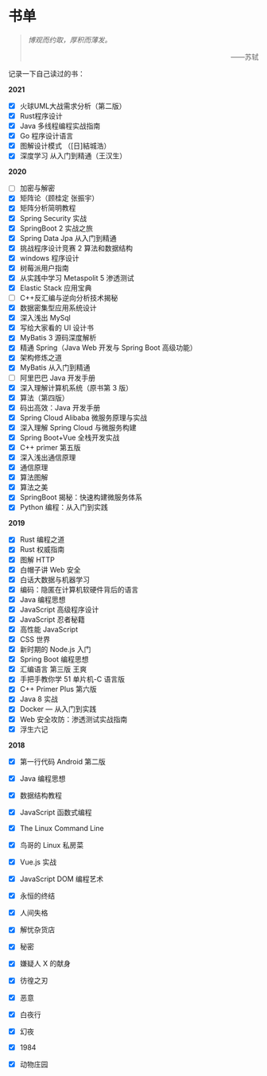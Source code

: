 # 书单


> _博观而约取，厚积而薄发。_
>
> <p style="text-align: right">——苏轼</p>

记录一下自己读过的书：

**2021**

- [x] 火球UML大战需求分析（第二版）
- [x] Rust程序设计
- [x] Java 多线程编程实战指南
- [x] Go 程序设计语言
- [x] 图解设计模式 （[日]結城浩）
- [x] 深度学习 从入门到精通（王汉生）

**2020**

- [ ] 加密与解密
- [x] 矩阵论（顾桂定 张振宇）
- [x] 矩阵分析简明教程
- [x] Spring Security 实战
- [x] SpringBoot 2 实战之旅
- [x] Spring Data Jpa 从入门到精通
- [x] 挑战程序设计竞赛 2 算法和数据结构
- [x] windows 程序设计
- [x] 树莓派用户指南
- [x] 从实践中学习 Metaspolit 5 渗透测试
- [x] Elastic Stack 应用宝典
- [ ] C++反汇编与逆向分析技术揭秘
- [x] 数据密集型应用系统设计
- [x] 深入浅出 MySql
- [x] 写给大家看的 UI 设计书
- [x] MyBatis 3 源码深度解析
- [x] 精通 Spring（Java Web 开发与 Spring Boot 高级功能）
- [x] 架构修炼之道
- [x] MyBatis 从入门到精通
- [ ] 阿里巴巴 Java 开发手册
- [x] 深入理解计算机系统（原书第 3 版）
- [x] 算法（第四版）
- [x] 码出高效：Java 开发手册
- [x] Spring Cloud Alibaba 微服务原理与实战
- [x] 深入理解 Spring Cloud 与微服务构建
- [x] Spring Boot+Vue 全栈开发实战
- [x] C++ primer 第五版
- [x] 深入浅出通信原理
- [x] 通信原理
- [x] 算法图解
- [x] 算法之美
- [x] SpringBoot 揭秘：快速构建微服务体系
- [x] Python 编程：从入门到实践

**2019**

- [x] Rust 编程之道
- [x] Rust 权威指南
- [x] 图解 HTTP
- [x] 白帽子讲 Web 安全
- [x] 白话大数据与机器学习
- [x] 编码：隐匿在计算机软硬件背后的语言
- [x] Java 编程思想
- [x] JavaScript 高级程序设计
- [x] JavaScript 忍者秘籍
- [x] 高性能 JavaScript
- [x] CSS 世界
- [x] 新时期的 Node.js 入门
- [x] Spring Boot 编程思想
- [x] 汇编语言 第三版 王爽
- [x] 手把手教你学 51 单片机-C 语言版
- [x] C++ Primer Plus 第六版
- [x] Java 8 实战
- [x] Docker — 从入门到实践
- [x] Web 安全攻防：渗透测试实战指南
- [x] 浮生六记

**2018**

- [x] 第一行代码 Android 第二版
- [x] Java 编程思想
- [x] 数据结构教程
- [x] JavaScript 函数式编程
- [x] The Linux Command Line
- [x] 鸟哥的 Linux 私房菜
- [x] Vue.js 实战
- [x] JavaScript DOM 编程艺术
- [x] 永恒的终结
- [x] 人间失格
- [x] 解忧杂货店
- [x] 秘密
- [x] 嫌疑人 X 的献身
- [x] 彷徨之刃
- [x] 恶意
- [x] 白夜行
- [x] 幻夜
- [x] 1984
- [x] 动物庄园

